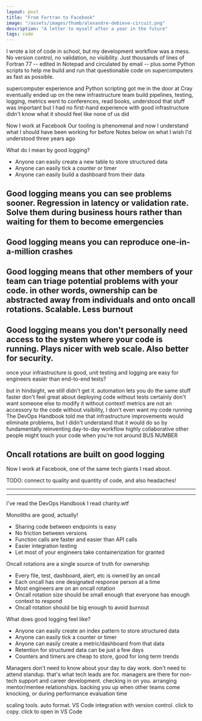 ```yaml
---
layout: post
title: "From Fortran to Facebook"
image: "/assets/images/thumb/alexandre-debieve-circuit.png"
description: "A letter to myself after a year in the future"
tags: code
---
```


I wrote a lot of code in school, but my development workflow was a mess.
No version control, no validation, no visibility.
Just thousands of lines of Fortran 77 -- edited in Notepad and circulated by email -- plus some Python scripts to help me build and run that questionable code on supercomputers as fast as possible.

supercomputer experience and Python scripting got me in the door at Cray
eventually ended up on the new infrastructure team
build pipelines, testing, logging, metrics
went to conferences, read books, understood that stuff was important
but I had no first-hand experience with good infrastructure
didn't know what it should feel like
none of us did

Now I work at Facebook
Our tooling is phenomenal
and now I understand what I should have been working for before
Notes below on what I wish I'd understood three years ago

What do I mean by good logging?
- Anyone can easily create a new table to store structured data
- Anyone can easily tick a counter or timer
- Anyone can easily build a dashboard from their data

## Good logging means you can see problems sooner. Regression in latency or validation rate. Solve them during business hours rather than waiting for them to become emergencies

## Good logging means you can reproduce one-in-a-million crashes

## Good logging means that other members of your team can triage potential problems with your code. in other words, ownership can be abstracted away from individuals and onto oncall rotations. Scalable. Less burnout

## Good logging means you don't personally need access to the system where your code is running. Plays nicer with web scale. Also better for security.








[scrum]: https://www.scrum.org/resources/what-is-scrum
[stathis]: https://www.enterpriseai.news/2017/01/26/stathis-papaefstathiou-takes-rd-reins-cray/
[devops_days]: https://devopsdays.org/

once your infrastructure is good, unit testing and logging are easy for engineers
easier than end-to-end tests?

but in hindsight, we still didn't get it.
automation lets you do the same stuff faster
don't feel great about deploying code without tests
certainly don't want someone else to modify it without context!
metrics are not an accessory to the code
without visibility, I don't even want my code running
The DevOps Handbook told me that infrastructure improvements would eliminate problems, but I didn't understand that it would do so by fundamentally reinventing day-to-day workflow
highly collaborative
other people might touch your code when you're not around
BUS NUMBER



## Oncall rotations are built on good logging



Now I work at Facebook, one of the same tech giants I read about.

TODO: connect to quality and quantity of code, and also headaches!

---
---


I've read the DevOps Handbook
I read charity.wtf

Monoliths are good, actually!
- Sharing code between endpoints is easy
- No friction between versions
- Function calls are faster and easier than API calls
- Easier integration testing
- Let most of your engineers take containerization for granted

Oncall rotations are a single source of truth for ownership
- Every file, test, dashboard, alert, etc is owned by an oncall
- Each oncall has one designated response person at a time
- Most engineers are on an oncall rotation
- Oncall rotation size should be small enough that everyone has enough context to respond
- Oncall rotation should be big enough to avoid burnout

What does good logging feel like?
- Anyone can easily create an index pattern to store structured data
- Anyone can easily tick a counter or timer
- Anyone can easily create a metric/dashboard from that data
- Retention for structured data can be just a few days
- Counters and timers are cheap to store, good for long term trends

Managers don't need to know about your day to day work. don't need to attend standup. that's what tech leads are for. managers are there for non-tech support and career development. checking in on you. arranging mentor/mentee relationships. backing you up when other teams come knocking, or during performance evaluation time

scaling tools. auto format. VS Code integration with version control. click to copy. click to open in VS Code

